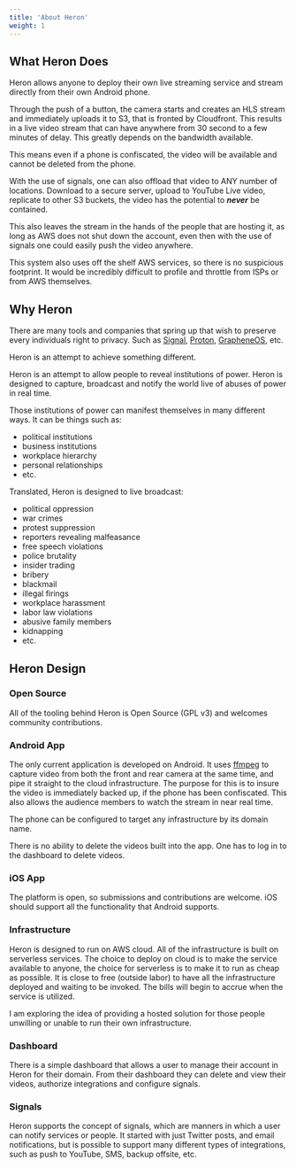 ```yaml
---
title: 'About Heron'
weight: 1
---
```


## What Heron Does

Heron allows anyone to deploy their own live streaming service and stream directly from their own Android phone.

Through the push of a button, the camera starts and creates an HLS stream and immediately uploads it to S3, that 
is fronted by Cloudfront. This results in a live video stream that can have anywhere from 30 second
to a few minutes of delay.
This greatly depends on the bandwidth available.

This means even if a phone is confiscated, the video will be available and cannot be deleted from the phone.

With the use of signals, one can also offload that video to ANY number of locations.
Download to a secure server, upload to YouTube Live video, replicate to other S3 buckets, the
video has the potential to ***never*** be contained.

This also leaves the stream in the hands of the people that are hosting it, as long as AWS does not
shut down the account, even then with the use of signals one could easily push the video anywhere.

This system also uses off the shelf AWS services, so there is no suspicious footprint. It would be incredibly
difficult to profile and throttle from ISPs or from AWS themselves.

## Why Heron

There are many tools and companies that spring up that wish to preserve every individuals right to privacy.
Such as 
[Signal](https://www.signal.org/),
[Proton](https://proton.me/),
[GrapheneOS](https://grapheneos.org/), etc.

Heron is an attempt to achieve something different.

Heron is an attempt to allow people to reveal institutions of power.
Heron is designed to capture, broadcast and notify the world live of abuses of power in real time.

Those institutions of power can manifest themselves in many different ways.
It can be things such as:

- political institutions
- business institutions
- workplace hierarchy
- personal relationships
- etc.

Translated, Heron is designed to live broadcast:

- political oppression
- war crimes
- protest suppression
- reporters revealing malfeasance
- free speech violations
- police brutality
- insider trading
- bribery
- blackmail
- illegal firings
- workplace harassment
- labor law violations
- abusive family members
- kidnapping
- etc.


## Heron Design

### Open Source

All of the tooling behind Heron is Open Source (GPL v3) and welcomes community contributions.

### Android App

The only current application is developed on Android. It uses [ffmpeg](https://ffmpeg.org/) to capture video
from both the front and rear camera at the same time, and pipe it straight to the cloud infrastructure.
The purpose for this is to insure the video is immediately backed up, if the phone has been confiscated.
This also allows the audience members to watch the stream in near real time.

The phone can be configured to target any infrastructure by its domain name.

There is no ability to delete the videos built into the app. One has to log in to the dashboard
to delete videos.

### iOS App

The platform is open, so submissions and contributions are welcome.
iOS should support all the functionality that Android supports.


### Infrastructure

Heron is designed to run on AWS cloud. All of the infrastructure is built on serverless services.
The choice to deploy on cloud is to make the service available to anyone, the choice for serverless is to make it
to run as cheap as possible. It is close to free (outside labor) to have all the infrastructure deployed
and waiting to be invoked.
The bills will begin to accrue when the service is utilized.

I am exploring the idea of providing a hosted solution for those people unwilling or unable to run their own
infrastructure.

### Dashboard

There is a simple dashboard that allows a user to manage their account in Heron for their domain.
From their dashboard they can delete and view their videos, authorize integrations and configure signals.

### Signals

Heron supports the concept of signals, which are manners in which a user can notify services or people.
It started with just Twitter posts, and email notifications, but is possible to support many different
types of integrations, such as push to YouTube, SMS, backup offsite, etc.
